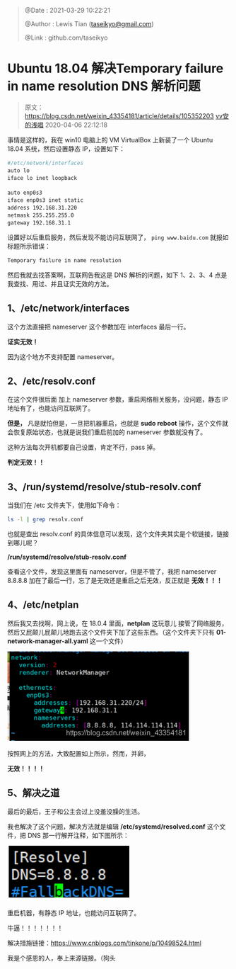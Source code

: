 > @Date    : 2021-03-29 10:22:21
>
> @Author  : Lewis Tian (taseikyo@gmail.com)
>
> @Link    : github.com/taseikyo

# Ubuntu 18.04 解决Temporary failure in name resolution DNS 解析问题

> 原文：https://blog.csdn.net/weixin_43354181/article/details/105352203 [vv安的浅唱](https://blog.csdn.net/weixin_43354181) 2020-04-06 22:12:18

事情是这样的，我在 win10 电脑上的 VM VirtualBox 上新装了一个 Ubuntu 18.04 系统，然后设置静态 IP，设置如下：

```Bash
#/etc/network/interfaces
auto lo
iface lo inet loopback

auto enp0s3
iface enp0s3 inet static
address 192.168.31.220
netmask 255.255.255.0
gateway 192.168.31.1
```

设置好以后重启服务，然后发现不能访问互联网了， `ping www.baidu.com` 就报如标题所示错误：

```Bash
Temporary failure in name resolution
```

然后我就去找答案啊，互联网告我这是 DNS 解析的问题，如下 1、2、3、4 点是我查找、用过、并且证实无效的方法。

## 1、/etc/network/interfaces

这个方法直接把 nameserver 这个参数加在 interfaces 最后一行。

**证实无效！**

因为这个地方不支持配置 nameserver。

## 2、/etc/resolv.conf

在这个文件很后面 加上 nameserver 参数，重启网络相关服务，没问题，静态 IP 地址有了，也能访问互联网了。

**但是，** 凡是就怕但是，一旦把机器重启，也就是 **sudo reboot** 操作，这个文件就会恢复原始状态，也就是说我们重启前加的 nameserver 参数就没有了。

这种方法每次开机都要自己设置，肯定不行，pass 掉。

**判定无效！！**

## 3、/run/systemd/resolve/stub-resolv.conf

当我们在 /etc 文件夹下，使用如下命令：

```Bash
ls -l | grep resolv.conf
```

也就是查出 resolv.conf 的具体信息可以发现，这个文件夹其实是个软链接，链接到哪儿呢？

**/run/systemd/resolve/stub-resolv.conf**

查看这个文件，发现这里面有 nameserver，但是不管了，我把 nameserver 8.8.8.8 加在了最后一行，忘了是无效还是重启之后无效，反正就是 **无效！！！**

## 4、/etc/netplan

然后我又去找啊，网上说，在 18.0.4 里面，**netplan** 这玩意儿 接管了网络服务，然后又屁颠儿屁颠儿地跑去这个文件夹下加了这些东西。（这个文件夹下只有 **01-network-manager-all.yaml** 这一个文件）

![](../../../images/2021/03/20200406215738313.png)

按照网上的方法，大致配置如上所示，然而，并卵，

**无效！！！！**

## 5、解决之道

最后的最后，王子和公主会过上没羞没臊的生活。

我也解决了这个问题，解决方法就是编辑 **/etc/systemd/resolved.conf** 这个文件，把 DNS 那一行解开注释，如下图所示：

![](../../../images/2021/03/20200406220819287.png)

重启机器，有静态 IP 地址，也能访问互联网了。

牛逼！！！！！！！

解决措施链接：https://www.cnblogs.com/tinkone/p/10498524.html

我是个感恩的人，奉上来源链接。（狗头

